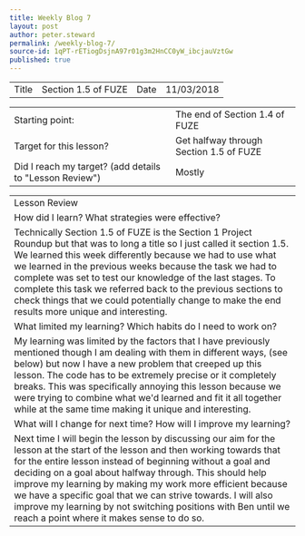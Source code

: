 ```yaml
---
title: Weekly Blog 7
layout: post
author: peter.steward
permalink: /weekly-blog-7/
source-id: 1qPT-rETiogDsjnA97r01g3m2HnCC0yW_ibcjauVztGw
published: true
---
```

<table>
  <tr>
    <td>Title</td>
    <td>Section 1.5 of FUZE</td>
    <td>Date</td>
    <td>11/03/2018</td>
  </tr>
</table>


<table>
  <tr>
    <td>Starting point:</td>
    <td>The end of  Section 1.4 of FUZE </td>
  </tr>
  <tr>
    <td>Target for this lesson?</td>
    <td>Get halfway through Section 1.5 of FUZE</td>
  </tr>
  <tr>
    <td>Did I reach my target? 
(add details to "Lesson Review")</td>
    <td>Mostly</td>
  </tr>
</table>


<table>
  <tr>
    <td>Lesson Review</td>
  </tr>
  <tr>
    <td>How did I learn? What strategies were effective? </td>
  </tr>
  <tr>
    <td>Technically Section 1.5 of FUZE is the Section 1 Project Roundup but that was to long a title so I just called it section 1.5. We learned this week differently because we had to use what we learned in the previous weeks because the task we had to complete was set to test our knowledge of the last stages. To complete this task we referred back to the previous sections to check things that we could potentially change to make the end results more unique and interesting.</td>
  </tr>
  <tr>
    <td>What limited my learning? Which habits do I need to work on? </td>
  </tr>
  <tr>
    <td>My learning was limited by the factors that I have previously mentioned though I am dealing with them in different ways, (see below) but now I have a new problem that creeped up this lesson. The code has to be extremely precise or it completely breaks. This was specifically annoying this lesson because we were trying to combine what we'd learned and fit it all together while at the same time making it unique and interesting.  </td>
  </tr>
  <tr>
    <td>What will I change for next time? How will I improve my learning?</td>
  </tr>
  <tr>
    <td>Next time I will begin the lesson by discussing our aim for the lesson at the start of the lesson and then working towards that for the entire lesson instead of beginning without a goal and deciding on a goal about halfway through. This should help improve my learning by making my work more efficient because we have a specific goal that we can strive towards. I will also improve my learning by not switching positions with Ben until we reach a point where it makes sense to do so.</td>
  </tr>
</table>


